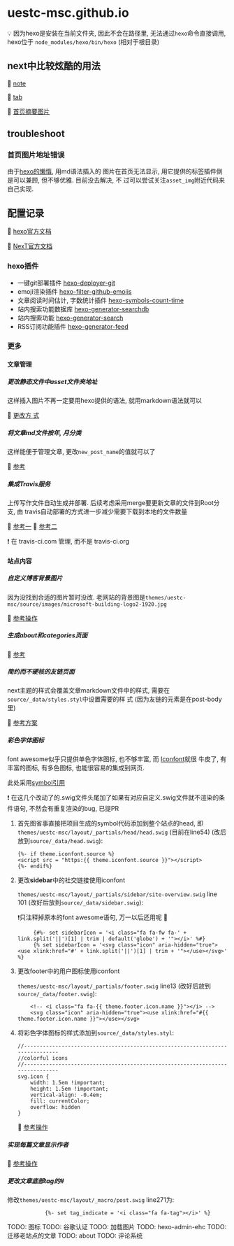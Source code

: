 # uestc-msc.github.io

💡 因为hexo是安装在当前文件夹, 因此不会在路径里, 无法通过`hexo`命令直接调用,
hexo位于 `node_modules/hexo/bin/hexo` (相对于根目录)

## next中比较炫酷的用法

🔗 [note](https://theme-next.org/docs/tag-plugins/note)

🔗 [tab](https://theme-next.org/docs/tag-plugins/tabs)

🔗 [首页摘要图片](https://segmentfault.com/q/1010000004840061/a-1020000004895286)

## troubleshoot

### 首页图片地址错误

由于[hexo的懒惰](https://hexo.io/zh-cn/docs/asset-folders.html), 用md语法插入的
图片在首页无法显示, 用它提供的标签插件倒是可以兼顾, 但不够优雅. 目前没去解决, 不
过可以尝试关注`asset_img`附近代码来自己实现.

## 配置记录

📖 [hexo官方文档](https://hexo.io/zh-cn/docs/)

📖 [NexT官方文档](https://theme-next.org/docs/getting-started/)

### hexo插件

- 一键git部署插件 [hexo-deployer-git](https://github.com/hexojs/hexo-deployer-git)
- emoji渲染插件 [hexo-filter-github-emojis](https://www.npmjs.com/package/hexo-filter-github-emojis)
- 文章阅读时间估计, 字数统计插件 [hexo-symbols-count-time](https://github.com/theme-next/hexo-symbols-count-time)
- 站内搜索功能数据库 [hexo-generator-searchdb](https://github.com/theme-next/hexo-generator-searchdb)
- 站内搜索功能 [hexo-generator-search](https://github.com/wzpan/hexo-generator-search)
- RSS订阅功能插件 [hexo-generator-feed](https://github.com/hexojs/hexo-generator-feed)

### 更多

#### 文章管理

##### 更改静态文件中asset文件夹地址

这样插入图片不再一定要用hexo提供的语法, 就用markdown语法就可以

🔗 [更改方
式](https://leojhonsong.github.io/About-My-Custom-Settings-of-My-Next-Theme-Blog-and-Problem-Killing/#Improved-the-arrangement-of-images-in-asset-folder)

##### 将文章md文件按年, 月分类

这样能便于管理文章, 更改`new_post_name`的值就可以了

🔗 [参考](https://www.githang.com/2018/12/22/hexo-new-post-path/)

##### 集成Travis服务

上传写作文件自动生成并部署. 后续考虑采用merge要更新文章的文件到Root分支, 由
travis自动部署的方式进一步减少需要下载到本地的文件数量

🔗 [参考一](https://blessing.studio/deploy-hexo-blog-automatically-with-travis-ci/)
🔗 [参考二](https://www.jianshu.com/p/630d75e4697e)

❗️ 在 travis-ci.com 管理, 而不是 travis-ci.org

#### 站点内容

##### 自定义博客背景图片

因为没找到合适的图片暂时没改. 老网站的背景图是`themes/uestc-msc/source/images/microsoft-building-logo2-1920.jpg`

🔗 [参考操作](https://github.com/theme-next/hexo-theme-next/issues/973)

##### 生成about和categories页面

🔗 [参考](https://theme-next.org/docs/theme-settings/custom-pages)

##### 简约而不硬核的友链页面

next主题的样式会覆盖文章markdown文件中的样式, 需要在
`source/_data/styles.styl`中设置需要的样
式 (因为友链的元素是在post-body里)

🔗 [参考方案](https://blog.asucreyau.xyz/2018/12/29/hexo-next-customize-link-page)

##### 彩色字体图标

font awesome似乎只提供单色字体图标, 也不够丰富, 而
[Iconfont](https://www.iconfont.cn/?spm=a313x.7781069.1998910419.d4d0a486a)就很
牛皮了, 有丰富的图标, 有多色图标, 也能很容易的集成到网页.

此处采用[symbol引用](https://www.iconfont.cn/help/detail?spm=a313x.7781069.1998910419.d8cf4382a&helptype=code)

❗️ 在这几个改动了的.swig文件头尾加了如果有对应自定义.swig文件就不渲染的条件语句,
不然会有重复渲染的bug, 已提PR

1. 首先图省事直接把项目生成的symbol代码添加到整个站点的head, 即
`themes/uestc-msc/layout/_partials/head/head.swig` (目前在line54) (改后放到`source/_data/head.swig`):

   ```swig
   {%- if theme.iconfont.source %}
   <script src = "https:{{ theme.iconfont.source }}"></script>
   {%- endif%}
   ```

2. 更改**sidebar**中的社交链接使用iconfont

   `themes/uestc-msc/layout/_partials/sidebar/site-overview.swig` line 101 (改好后放到`source/_data/sidebar.swig`):

   ❗️只注释掉原本的font awesome语句, 万一以后还用呢 🤷 ‍

   ```swig
        {#%- set sidebarIcon = '<i class="fa fa-fw fa-' + link.split('||')[1] | trim | default('globe') + '"></i>' %#}
        {% set sidebarIcon = '<svg class="icon" aria-hidden="true"><use xlink:href="#' + link.split('||')[1] | trim + '"></use></svg>' %}
   ```

3. 更改footer中的用户图标使用iconfont

   `themes/uestc-msc/layout/_partials/footer.swig` line13 (改好后放到`source/_data/footer.swig`):

   ```swig
       <!-- <i class="fa fa-{{ theme.footer.icon.name }}"></i> -->
       <svg class="icon" aria-hidden="true"><use xlink:href="#{{ theme.footer.icon.name }}"></use></svg>
    ```

4. 将彩色字体图标的样式添加到`source/_data/styles.styl`:

   ```styl
   //------------------------------------------------------------------------------
   //colorful icons
   //------------------------------------------------------------------------------
   svg.icon {
       width: 1.5em !important;
       height: 1.5em !important;
       vertical-align: -0.4em;
       fill: currentColor;
       overflow: hidden
   }
   ```

   🔗 [参考操作](https://leojhonsong.github.io/About-My-Custom-Settings-of-My-Next-Theme-Blog-and-Problem-Killing/#Colorful-icons-for-social-links-in-sidebar)

##### 实现每篇文章显示作者

🔗 [参考操作](https://bolt.coding.me/blog/2017/03/13/%E5%9F%BA%E4%BA%8E-Hexo-%E5%AE%9E%E7%8E%B0%E5%A4%9A%E4%BD%9C%E8%80%85%E5%8D%9A%E5%AE%A2/)

##### 更改文章底部tag的#

修改`themes/uestc-msc/layout/_macro/post.swig` line271为:

```swig
            {%- set tag_indicate = '<i class="fa fa-tag"></i>' %}
```

TODO: 图标
TODO: 谷歌认证
TODO: 加载图片
TODO: hexo-admin-ehc
TODO: 迁移老站点的文章
TODO: about
TODO: 评论系统
